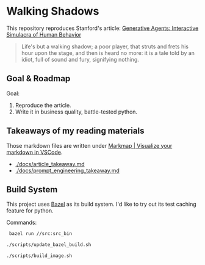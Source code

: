 # Walking Shadows

This repository reproduces Stanford's article:
[Generative Agents: Interactive Simulacra of Human Behavior](https://arxiv.org/abs/2304.03442)

> Life's but a walking shadow; a poor player,
> that struts and frets his hour upon the stage,
> and then is heard no more:
> it is a tale told by an idiot, full of sound and fury,
> signifying nothing.

## Goal & Roadmap

Goal:

1. Reproduce the article.
2. Write it in business quality, battle-tested python.

## Takeaways of my reading materials

Those markdown files are written under [Markmap | Visualize your markdown in VSCode](https://marketplace.visualstudio.com/items?itemName=gera2ld.markmap-vscode).

- [./docs/article_takeaway.md](./docs/article_takeaway.md)
- [./docs/prompt_engineering_takeaway.md](./docs/prompt_engineering_takeaway.md)

## Build System

This project uses [Bazel](https://bazel.build/) as its build system.
I'd like to try out its test caching feature for python.

Commands:

```bash
 bazel run //src:src_bin

./scripts/update_bazel_build.sh

./scripts/build_image.sh
```
